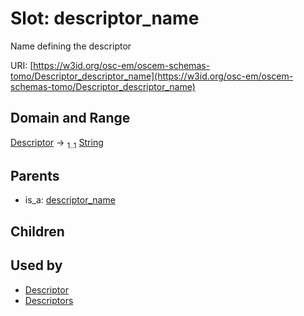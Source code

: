 
# Slot: descriptor_name

Name defining the descriptor

URI: [https://w3id.org/osc-em/oscem-schemas-tomo/Descriptor_descriptor_name](https://w3id.org/osc-em/oscem-schemas-tomo/Descriptor_descriptor_name)


## Domain and Range

[Descriptor](Descriptor.md) &#8594;  <sub>1..1</sub> [String](types/String.md)

## Parents

 *  is_a: [descriptor_name](descriptor_name.md)

## Children


## Used by

 * [Descriptor](Descriptor.md)
 * [Descriptors](Descriptors.md)
